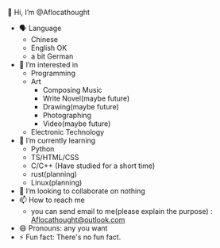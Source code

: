 👋 Hi, I’m @Aflocathought
  
- 🗣︎ Language
  - Chinese
  - English OK
  - a bit German
- 👀 I’m interested in
  - Programming
  - Art
    - Composing Music
    - Write Novel(maybe future)
    - Drawing(maybe future)
    - Photographing
    - Video(maybe future)
  - Electronic Technology
- 🌱 I’m currently learning
  - Python
  - TS/HTML/CSS
  - C/C++ (Have studied for a short time)
  - rust(planning)
  - Linux(planning)
- 💞️ I’m looking to collaborate on nothing
- 📫 How to reach me
  - you can send email to me(please explain the purpose) : Aflocathought@outlook.com
- 😄 Pronouns: any you want
- ⚡ Fun fact: There's no fun fact.

<!---
Aflocathought/Aflocathought is a ✨ special ✨ repository because its `README.md` (this file) appears on your GitHub profile.
You can click the Preview link to take a look at your changes.
--->
